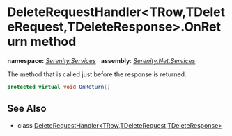 # DeleteRequestHandler&lt;TRow,TDeleteRequest,TDeleteResponse&gt;.OnReturn method
**namespace:** *[Serenity.Services](../../README.md#serenity.services-namespace)*   **assembly**: *[Serenity.Net.Services](../../README.md)*

The method that is called just before the response is returned.

```csharp
protected virtual void OnReturn()
```

## See Also

* class [DeleteRequestHandler&lt;TRow,TDeleteRequest,TDeleteResponse&gt;](../DeleteRequestHandler-3.md)